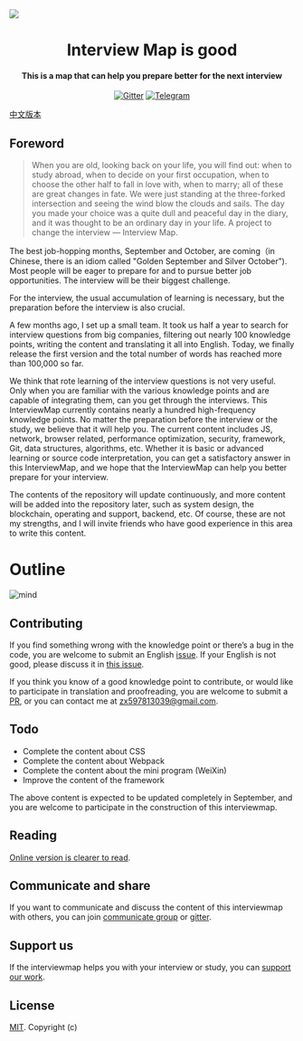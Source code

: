 <img align="center" src='./InterviewMap.png' />

<h1 align="center">
  Interview Map is good
</h1>

<h4 align="center">This is a map that can help you prepare better for the next interview</h4>

<p align="center">
  <a href="https://gitter.im/interview-map/Lobby?utm_source=share-link&utm_medium=link&utm_campaign=share-link"><img src="https://img.shields.io/gitter/room/nwjs/nw.js.svg" alt="Gitter"></a>
  <a href="https://t.me/joinchat/GULTjw9enq3J4NQ6Yh5Ntw"><img src="https://img.shields.io/badge/chat-Telegram-brightgreen.svg" alt="Telegram"></a>
</p>

[中文版本](./README-ZH.md)

## Foreword

> When you are old, looking back on your life, you will find out: when to study abroad, when to decide on your first occupation, when to choose the other half to fall in love with, when to marry; all of these are great changes in fate. We were just standing at the three-forked intersection and seeing the wind blow the clouds and sails. The day you made your choice was a quite dull and peaceful day in the diary, and it was thought to be an ordinary day in your life.
> A project to change the interview — Interview Map.


The best job-hopping months, September and October, are coming（in Chinese, there is an idiom called "Golden September and Silver October”). Most people will be eager to prepare for and to pursue better job opportunities. The interview will be their biggest challenge.

For the interview, the usual accumulation of learning is necessary, but the preparation before the interview is also crucial.

A few months ago, I set up a small team. It took us half a year to search for interview questions from big companies, filtering out nearly 100 knowledge points, writing the content and translating it all into English. Today, we finally release the first version and the total number of words has reached more than 100,000 so far.

We think that rote learning of the interview questions is not very useful. Only when you are familiar with the various knowledge points and are capable of integrating them, can you get through the interviews. This InterviewMap currently contains nearly a hundred high-frequency knowledge points. No matter the preparation before the interview or the study, we believe that it will help you. The current content includes JS, network, browser related, performance optimization, security, framework, Git, data structures, algorithms, etc. Whether it is basic or advanced learning or source code interpretation, you can get a satisfactory answer in this InterviewMap, and we hope that the InterviewMap can help you better prepare for your interview.

The contents of the repository will update continuously, and more content will be added into the repository later, such as system design, the blockchain, operating and support, backend, etc. Of course, these are not my strengths, and I will invite friends who have good experience in this area to write this content.


# Outline
![mind](./InterviewMapMind-en.png)


## Contributing
If you find something wrong with the knowledge point or there’s a bug in the code, you are welcome to submit an English [issue](https://github.com/KieSun/Front-End-Interview-Map/issues/new). If your English is not good, please discuss it in  [this issue](https://github.com/KieSun/InterviewMap/issues/18).

If you think you know of a good knowledge point to contribute, or would like to participate in translation and proofreading, you are welcome to submit a [PR](https://github.com/KieSun/Front-End-Interview-Map/pulls), or you can contact me at <zx597813039@gmail.com>.

## Todo

* Complete the content about CSS
* Complete the content about Webpack
* Complete the content about the mini program (WeiXin)
* Improve the content of the framework

The above content is expected to be updated completely in September, and you are welcome to participate in the construction of this interviewmap.

## Reading

[Online version is clearer to read](https://yuchengkai.cn/docs/).

## Communicate and share
If you want to communicate and discuss the content of this interviewmap with others, you can join [communicate group](https://github.com/KieSun/InterviewMap/issues/19) or [gitter](https://gitter.im/interview-map/Lobby?utm_source=share-link&utm_medium=link&utm_campaign=share-link).


## Support us
If the interviewmap helps you with your interview or study, you can [support our work](https://github.com/KieSun/InterviewMap/issues/20).


## License
[MIT](LICENSE). Copyright (c)
